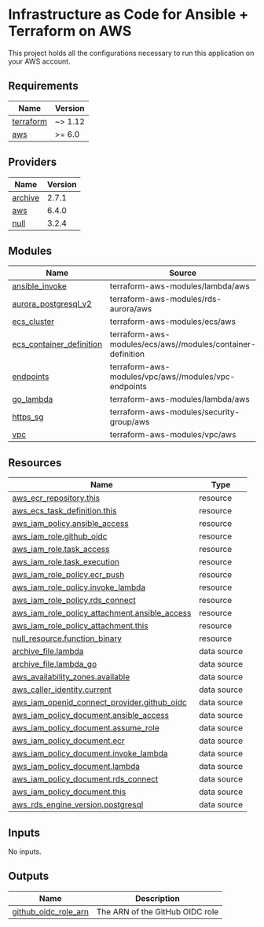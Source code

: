 # Infrastructure as Code for Ansible + Terraform on AWS
This project holds all the configurations necessary to run this application on your AWS account.

<!-- BEGIN_TF_DOCS -->
## Requirements

| Name | Version |
|------|---------|
| <a name="requirement_terraform"></a> [terraform](#requirement\_terraform) | ~> 1.12 |
| <a name="requirement_aws"></a> [aws](#requirement\_aws) | >= 6.0 |

## Providers

| Name | Version |
|------|---------|
| <a name="provider_archive"></a> [archive](#provider\_archive) | 2.7.1 |
| <a name="provider_aws"></a> [aws](#provider\_aws) | 6.4.0 |
| <a name="provider_null"></a> [null](#provider\_null) | 3.2.4 |

## Modules

| Name | Source | Version |
|------|--------|---------|
| <a name="module_ansible_invoke"></a> [ansible\_invoke](#module\_ansible\_invoke) | terraform-aws-modules/lambda/aws | ~>v8.0 |
| <a name="module_aurora_postgresql_v2"></a> [aurora\_postgresql\_v2](#module\_aurora\_postgresql\_v2) | terraform-aws-modules/rds-aurora/aws | ~>v9.0 |
| <a name="module_ecs_cluster"></a> [ecs\_cluster](#module\_ecs\_cluster) | terraform-aws-modules/ecs/aws | ~> 6.0 |
| <a name="module_ecs_container_definition"></a> [ecs\_container\_definition](#module\_ecs\_container\_definition) | terraform-aws-modules/ecs/aws//modules/container-definition | ~> 6.0 |
| <a name="module_endpoints"></a> [endpoints](#module\_endpoints) | terraform-aws-modules/vpc/aws//modules/vpc-endpoints | n/a |
| <a name="module_go_lambda"></a> [go\_lambda](#module\_go\_lambda) | terraform-aws-modules/lambda/aws | ~>v8.0 |
| <a name="module_https_sg"></a> [https\_sg](#module\_https\_sg) | terraform-aws-modules/security-group/aws | ~> 5.3 |
| <a name="module_vpc"></a> [vpc](#module\_vpc) | terraform-aws-modules/vpc/aws | ~> 6.0 |

## Resources

| Name | Type |
|------|------|
| [aws_ecr_repository.this](https://registry.terraform.io/providers/hashicorp/aws/latest/docs/resources/ecr_repository) | resource |
| [aws_ecs_task_definition.this](https://registry.terraform.io/providers/hashicorp/aws/latest/docs/resources/ecs_task_definition) | resource |
| [aws_iam_policy.ansible_access](https://registry.terraform.io/providers/hashicorp/aws/latest/docs/resources/iam_policy) | resource |
| [aws_iam_role.github_oidc](https://registry.terraform.io/providers/hashicorp/aws/latest/docs/resources/iam_role) | resource |
| [aws_iam_role.task_access](https://registry.terraform.io/providers/hashicorp/aws/latest/docs/resources/iam_role) | resource |
| [aws_iam_role.task_execution](https://registry.terraform.io/providers/hashicorp/aws/latest/docs/resources/iam_role) | resource |
| [aws_iam_role_policy.ecr_push](https://registry.terraform.io/providers/hashicorp/aws/latest/docs/resources/iam_role_policy) | resource |
| [aws_iam_role_policy.invoke_lambda](https://registry.terraform.io/providers/hashicorp/aws/latest/docs/resources/iam_role_policy) | resource |
| [aws_iam_role_policy.rds_connect](https://registry.terraform.io/providers/hashicorp/aws/latest/docs/resources/iam_role_policy) | resource |
| [aws_iam_role_policy_attachment.ansible_access](https://registry.terraform.io/providers/hashicorp/aws/latest/docs/resources/iam_role_policy_attachment) | resource |
| [aws_iam_role_policy_attachment.this](https://registry.terraform.io/providers/hashicorp/aws/latest/docs/resources/iam_role_policy_attachment) | resource |
| [null_resource.function_binary](https://registry.terraform.io/providers/hashicorp/null/latest/docs/resources/resource) | resource |
| [archive_file.lambda](https://registry.terraform.io/providers/hashicorp/archive/latest/docs/data-sources/file) | data source |
| [archive_file.lambda_go](https://registry.terraform.io/providers/hashicorp/archive/latest/docs/data-sources/file) | data source |
| [aws_availability_zones.available](https://registry.terraform.io/providers/hashicorp/aws/latest/docs/data-sources/availability_zones) | data source |
| [aws_caller_identity.current](https://registry.terraform.io/providers/hashicorp/aws/latest/docs/data-sources/caller_identity) | data source |
| [aws_iam_openid_connect_provider.github_oidc](https://registry.terraform.io/providers/hashicorp/aws/latest/docs/data-sources/iam_openid_connect_provider) | data source |
| [aws_iam_policy_document.ansible_access](https://registry.terraform.io/providers/hashicorp/aws/latest/docs/data-sources/iam_policy_document) | data source |
| [aws_iam_policy_document.assume_role](https://registry.terraform.io/providers/hashicorp/aws/latest/docs/data-sources/iam_policy_document) | data source |
| [aws_iam_policy_document.ecr](https://registry.terraform.io/providers/hashicorp/aws/latest/docs/data-sources/iam_policy_document) | data source |
| [aws_iam_policy_document.invoke_lambda](https://registry.terraform.io/providers/hashicorp/aws/latest/docs/data-sources/iam_policy_document) | data source |
| [aws_iam_policy_document.lambda](https://registry.terraform.io/providers/hashicorp/aws/latest/docs/data-sources/iam_policy_document) | data source |
| [aws_iam_policy_document.rds_connect](https://registry.terraform.io/providers/hashicorp/aws/latest/docs/data-sources/iam_policy_document) | data source |
| [aws_iam_policy_document.this](https://registry.terraform.io/providers/hashicorp/aws/latest/docs/data-sources/iam_policy_document) | data source |
| [aws_rds_engine_version.postgresql](https://registry.terraform.io/providers/hashicorp/aws/latest/docs/data-sources/rds_engine_version) | data source |

## Inputs

No inputs.

## Outputs

| Name | Description |
|------|-------------|
| <a name="output_github_oidc_role_arn"></a> [github\_oidc\_role\_arn](#output\_github\_oidc\_role\_arn) | The ARN of the GitHub OIDC role |

<!-- END_TF_DOCS -->
